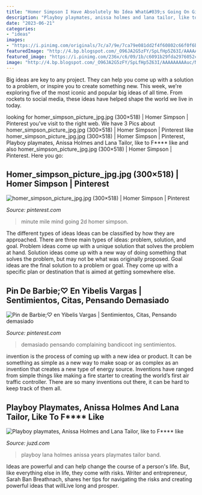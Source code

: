 ```yaml
---
title: "Homer Simpson I Have Absolutely No Idea What&#039;s Going On Gif - Pin De Barbie;♡ En Yibelis Vargas"
description: "Playboy playmates, anissa holmes and lana tailor, like to f**** like"
date: "2023-06-21"
categories:
- "ideas"
images:
- "https://i.pinimg.com/originals/7c/a7/9e/7ca79e081dd2f4f60802c66f0f6bb5a2.jpg"
featuredImage: "http://4.bp.blogspot.com/_O96JA2G5zFY/SpLfHp5Z63I/AAAAAAAAAuc/NTEf7hQwbWU/s400/DSC_0393.jpg"
featured_image: "https://i.pinimg.com/236x/c6/09/1b/c6091b29fda2976052cc9b2480d9fba6--d-design-minute.jpg"
image: "http://4.bp.blogspot.com/_O96JA2G5zFY/SpLfHp5Z63I/AAAAAAAAAuc/NTEf7hQwbWU/s400/DSC_0393.jpg"
---
```



Big ideas are key to any project. They can help you come up with a solution to a problem, or inspire you to create something new. This week, we're exploring five of the most iconic and popular big ideas of all time. From rockets to social media, these ideas have helped shape the world we live in today.

	

		
looking for homer_simpson_picture_jpg.jpg (300×518) | Homer Simpson | Pinterest you've visit to the right web. We have 3 Pics about homer_simpson_picture_jpg.jpg (300×518) | Homer Simpson | Pinterest like homer_simpson_picture_jpg.jpg (300×518) | Homer Simpson | Pinterest, Playboy playmates, Anissa Holmes and Lana Tailor, like to F**** like and also homer_simpson_picture_jpg.jpg (300×518) | Homer Simpson | Pinterest. Here you go:
		
    
## Homer_simpson_picture_jpg.jpg (300×518) | Homer Simpson | Pinterest

<img loading=lazy src="https://i.pinimg.com/236x/c6/09/1b/c6091b29fda2976052cc9b2480d9fba6--d-design-minute.jpg" onerror="this.onerror=null;this.src='https://tse4.mm.bing.net/th?id=OIP.K9qOaVE2mtEuGE7n2u5d9wAAAA&amp;pid=15.1';" alt="homer_simpson_picture_jpg.jpg (300×518) | Homer Simpson | Pinterest">

_Source: pinterest.com_

>minute mile mind going 2d homer simpson. 

	

The different types of ideas
Ideas can be classified by how they are approached. There are three main types of ideas: problem, solution, and goal. Problem ideas come up with a unique solution that solves the problem at hand. Solution ideas come up with a new way of doing something that solves the problem, but may not be what was originally proposed. Goal ideas are the final solution to a problem or goal. They come up with a specific plan or destination that is aimed at getting somewhere else.

    
## Pin De Barbie;♡ En Yibelis Vargas | Sentimientos, Citas, Pensando Demasiado

<img loading=lazy src="https://i.pinimg.com/originals/7c/a7/9e/7ca79e081dd2f4f60802c66f0f6bb5a2.jpg" onerror="this.onerror=null;this.src='https://tse1.mm.bing.net/th?id=OIP.yS2ax3FjxjcanaS9H4rmNwHaNJ&amp;pid=15.1';" alt="Pin de Barbie;♡ en Yibelis Vargas | Sentimientos, Citas, Pensando demasiado">

_Source: pinterest.com_

>demasiado pensando complaining bandicoot ing sentimientos. 

	

invention is the process of coming up with a new idea or product. It can be something as simple as a new way to make soap or as complex as an invention that creates a new type of energy source. Inventions have ranged from simple things like making a fire starter to creating the world’s first air traffic controller. There are so many inventions out there, it can be hard to keep track of them all.

    
## Playboy Playmates, Anissa Holmes And Lana Tailor, Like To F**** Like

<img loading=lazy src="http://4.bp.blogspot.com/_O96JA2G5zFY/SpLfHp5Z63I/AAAAAAAAAuc/NTEf7hQwbWU/s400/DSC_0393.jpg" onerror="this.onerror=null;this.src='https://tse3.mm.bing.net/th?id=OIP.upifKhjVwpphS9Rmg6_z-gAAAA&amp;pid=15.1';" alt="Playboy playmates, Anissa Holmes and Lana Tailor, like to F**** like">

_Source: juzd.com_

>playboy lana holmes anissa years playmates tailor band. 

	

Ideas are powerful and can help change the course of a person's life. But, like everything else in life, they come with risks. Writer and entrepreneur, Sarah Ban Breathnach, shares her tips for navigating the risks and creating powerful ideas that willLive long and prosper.

